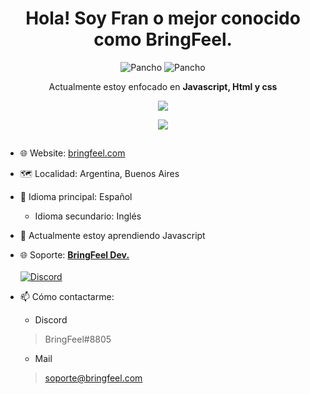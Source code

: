 <div align="center">
<h1>Hola! Soy Fran o mejor conocido como BringFeel.</h1>
<p> <img src="https://komarev.com/ghpvc/?username=BringFeel" alt="Pancho" />
<img src="https://discordapp.com/api/guilds/952035654831845457/widget.png" alt="Pancho" /> </p>
<p>Actualmente estoy enfocado en <b>Javascript, Html y css</b></p>
<p><img" src="https://github-readme-stats.vercel.app/api/top-langs/?username=BringFeel&layout=compact&theme=light"></p>
  
<p><img align="center" src="https://github-readme-stats.vercel.app/api?username=BringFeel&show_icons=true&text_color=5baddf&icon_color=FFF&theme=tokyonight""></p>
<p><img align="center" s<p align="center"><img align="center" src="https://github-readme-stats.vercel.app/api/top-langs/?username=BringFeel&layout=compact&text_color=5baddf&icon_color=FFF&theme=tokyonight""></p>  </div>

 ##
  
- 🌐 Website: [bringfeel.com](https://bringfeel.com/)
- 🗺️ Localidad: Argentina, Buenos Aires
- 💬 Idioma principal: Español
  - Idioma secundario: Inglés
- 🌱 Actualmente estoy aprendiendo Javascript
- 🌐 Soporte: <b>[BringFeel Dev.](https://discord.bringfeel.com)</b>\
  \
[![Discord](https://discordapp.com/api/guilds/952035654831845457/widget.png)](https://discord.bringfeel.com)
- 📫 Cómo contactarme:
  
  - Discord
  >BringFeel#8805
  - Mail
  >soporte@bringfeel.com
